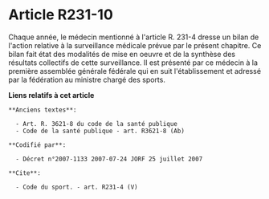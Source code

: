 # Article R231-10

Chaque année, le médecin mentionné à l'article R. 231-4 dresse un bilan de l'action relative à la surveillance médicale
prévue par le présent chapitre. Ce bilan fait état des modalités de mise en oeuvre et de la synthèse des résultats collectifs
de cette surveillance. Il est présenté par ce médecin à la première assemblée générale fédérale qui en suit l'établissement
et adressé par la fédération au ministre chargé des sports.

**Liens relatifs à cet article**

	**Anciens textes**:

	  - Art. R. 3621-8 du code de la santé publique
	  - Code de la santé publique - art. R3621-8 (Ab)

	**Codifié par**:

	  - Décret n°2007-1133 2007-07-24 JORF 25 juillet 2007

	**Cite**:

	  - Code du sport. - art. R231-4 (V)
